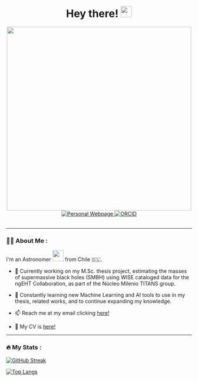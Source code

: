 <div id="hi" align="center">
  <h1>
    Hey there!
    <img src="https://media.giphy.com/media/hvRJCLFzcasrR4ia7z/giphy.gif" width="30px"/>
  </h1>
</div>
<div id="header" align="center">
  <img src="https://media.giphy.com/media/u9K8PUFussrbFbaze0/giphy.gif" width="500"/>
</div>
<div id="badges" align="center">
  <a href="https://joacoh.github.io">
    <img src="https://img.shields.io/badge/website-000000?style=for-the-badge&logo=About.me&logoColor=white&color=#304CB2" alt="Personal Webpage"/>
  </a>
  <a href="https://orcid.org/0000-0001-5845-7538">
    <img src="https://img.shields.io/badge/ORCID-000000?style=for-the-badge&logo=ORCID&logoColor=white&color=#A6CE39" alt="ORCID"/>
  </a>
</div>
<br>

<div id="count" align="center">
  <img src="https://komarev.com/ghpvc/?username=joacoh&style=flat-square&color=blue" alt=""/>
</div>

---

### 👨‍🚀 About Me :
I'm an Astronomer <img src="https://media.giphy.com/media/5aYfJYohCSeYgtVlUj/giphy.gif" width="30"> from Chile 🇨🇱.

- 🔭 Currently working on my M.Sc. thesis project, estimating the masses of supermassive black holes (SMBH) using WISE cataloged data for the ngEHT Collaboration, as part of the Núcleo Milenio TITANS group.

- 🌱 Constantly learning new Machine Learning and AI tools to use in my thesis, related works, and to continue expanding my knowledge.

- 📫 Reach me at my email clicking [here!](mailto:jheryev@gmail.com)

- 📄 My CV is [here!](https://github.com/joacoh/cv)

---

### 🔥 My Stats :

[![GitHub Streak](https://streak-stats.demolab.com?user=joacoh&theme=prussian&date_format=j%20M%5B%20Y%5D&exclude_days=Sun%2CSat)](https://git.io/streak-stats)

[![Top Langs](https://github-readme-stats.vercel.app/api/top-langs/?username=joacoh&layout=donut&theme=prussian)](https://github.com/anuraghazra/github-readme-stats)

